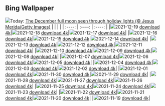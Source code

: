 ## Bing Wallpaper
![](./wallpaper/2021-12-19.jpg)Today: [The December full moon seen through holiday lights (© Jesus Merida/Getty Images)](./wallpaper/2021-12-19.jpg)
|      |      |      |
| :----: | :----: | :----: |
|![](./wallpaper/2021-12-19_sm.jpg)2021-12-19 [download 4k](./wallpaper/2021-12-19.jpg)|![](./wallpaper/2021-12-18_sm.jpg)2021-12-18 [download 4k](./wallpaper/2021-12-18.jpg)|![](./wallpaper/2021-12-17_sm.jpg)2021-12-17 [download 4k](./wallpaper/2021-12-17.jpg)|
|![](./wallpaper/2021-12-16_sm.jpg)2021-12-16 [download 4k](./wallpaper/2021-12-16.jpg)|![](./wallpaper/2021-12-15_sm.jpg)2021-12-15 [download 4k](./wallpaper/2021-12-15.jpg)|![](./wallpaper/2021-12-14_sm.jpg)2021-12-14 [download 4k](./wallpaper/2021-12-14.jpg)|
|![](./wallpaper/2021-12-13_sm.jpg)2021-12-13 [download 4k](./wallpaper/2021-12-13.jpg)|![](./wallpaper/2021-12-12_sm.jpg)2021-12-12 [download 4k](./wallpaper/2021-12-12.jpg)|![](./wallpaper/2021-12-11_sm.jpg)2021-12-11 [download 4k](./wallpaper/2021-12-11.jpg)|
|![](./wallpaper/2021-12-10_sm.jpg)2021-12-10 [download 4k](./wallpaper/2021-12-10.jpg)|![](./wallpaper/2021-12-09_sm.jpg)2021-12-09 [download 4k](./wallpaper/2021-12-09.jpg)|![](./wallpaper/2021-12-08_sm.jpg)2021-12-08 [download 4k](./wallpaper/2021-12-08.jpg)|
|![](./wallpaper/2021-12-07_sm.jpg)2021-12-07 [download 4k](./wallpaper/2021-12-07.jpg)|![](./wallpaper/2021-12-06_sm.jpg)2021-12-06 [download 4k](./wallpaper/2021-12-06.jpg)|![](./wallpaper/2021-12-05_sm.jpg)2021-12-05 [download 4k](./wallpaper/2021-12-05.jpg)|
|![](./wallpaper/2021-12-04_sm.jpg)2021-12-04 [download 4k](./wallpaper/2021-12-04.jpg)|![](./wallpaper/2021-12-03_sm.jpg)2021-12-03 [download 4k](./wallpaper/2021-12-03.jpg)|![](./wallpaper/2021-12-02_sm.jpg)2021-12-02 [download 4k](./wallpaper/2021-12-02.jpg)|
|![](./wallpaper/2021-12-01_sm.jpg)2021-12-01 [download 4k](./wallpaper/2021-12-01.jpg)|![](./wallpaper/2021-11-30_sm.jpg)2021-11-30 [download 4k](./wallpaper/2021-11-30.jpg)|![](./wallpaper/2021-11-29_sm.jpg)2021-11-29 [download 4k](./wallpaper/2021-11-29.jpg)|
|![](./wallpaper/2021-11-28_sm.jpg)2021-11-28 [download 4k](./wallpaper/2021-11-28.jpg)|![](./wallpaper/2021-11-27_sm.jpg)2021-11-27 [download 4k](./wallpaper/2021-11-27.jpg)|![](./wallpaper/2021-11-26_sm.jpg)2021-11-26 [download 4k](./wallpaper/2021-11-26.jpg)|
|![](./wallpaper/2021-11-25_sm.jpg)2021-11-25 [download 4k](./wallpaper/2021-11-25.jpg)|![](./wallpaper/2021-11-24_sm.jpg)2021-11-24 [download 4k](./wallpaper/2021-11-24.jpg)|![](./wallpaper/2021-11-23_sm.jpg)2021-11-23 [download 4k](./wallpaper/2021-11-23.jpg)|
|![](./wallpaper/2021-11-22_sm.jpg)2021-11-22 [download 4k](./wallpaper/2021-11-22.jpg)|![](./wallpaper/2021-11-21_sm.jpg)2021-11-21 [download 4k](./wallpaper/2021-11-21.jpg)|![](./wallpaper/2021-11-20_sm.jpg)2021-11-20 [download 4k](./wallpaper/2021-11-20.jpg)|
|![](./wallpaper/2021-11-19_sm.jpg)2021-11-19 [download 4k](./wallpaper/2021-11-19.jpg)|